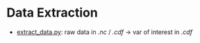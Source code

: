 # Data Extraction

* [extract_data.py](./extract_data.py): raw data in *.nc* / *.cdf* -> var of interest in *.cdf*
